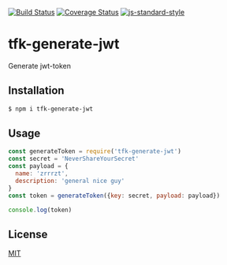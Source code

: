 [![Build Status](https://travis-ci.org/telemark/tfk-generate-jwt.svg?branch=master)](https://travis-ci.org/telemark/tfk-generate-jwt)
[![Coverage Status](https://coveralls.io/repos/telemark/tfk-generate-jwt/badge.svg?branch=master&service=github)](https://coveralls.io/github/telemark/tfk-generate-jwt?branch=master)
[![js-standard-style](https://img.shields.io/badge/code%20style-standard-brightgreen.svg?style=flat)](https://github.com/feross/standard)
# tfk-generate-jwt
Generate jwt-token


## Installation

```sh
$ npm i tfk-generate-jwt
```

## Usage

```javascript
const generateToken = require('tfk-generate-jwt')
const secret = 'NeverShareYourSecret'
const payload = {
  name: 'zrrrzt',
  description: 'general nice guy'
}
const token = generateToken({key: secret, payload: payload})

console.log(token)
```

## License
[MIT](LICENSE)

